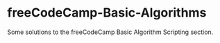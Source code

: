 # freeCodeCamp-Basic-Algorithms
Some solutions to the freeCodeCamp Basic Algorithm Scripting section.
